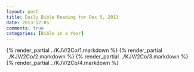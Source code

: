 ```yaml
---
layout: post
title: Daily Bible Reading for Dec 5, 2013
date: 2013-12-05
comments: true
categories: [Bible in a Year]
---
```

{% render_partial ../KJV/2Co/1.markdown %}
{% render_partial ../KJV/2Co/2.markdown %}
{% render_partial ../KJV/2Co/3.markdown %}
{% render_partial ../KJV/2Co/4.markdown %}
